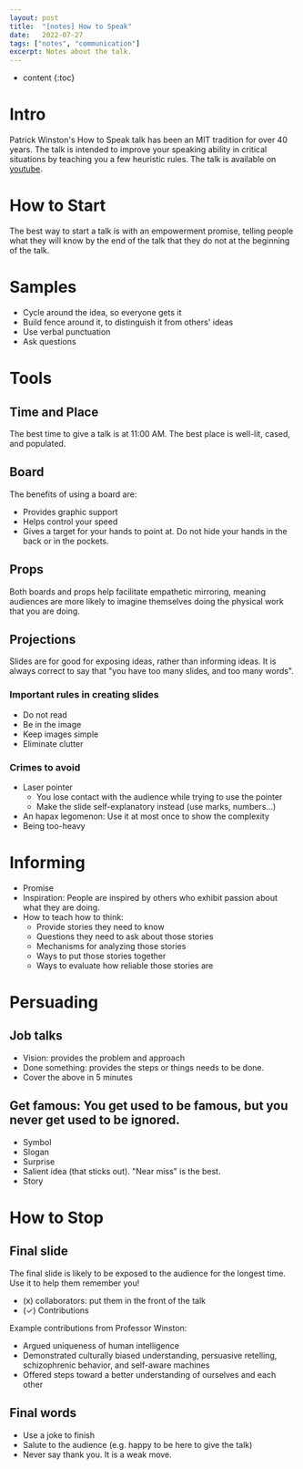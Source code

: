 ```yaml
---
layout: post
title:  "[notes] How to Speak"
date:   2022-07-27
tags: ["notes", "communication"]
excerpt: Notes about the talk.
---
```

* content
{:toc}

# Intro
Patrick Winston's How to Speak talk has been an MIT tradition for over 40 years. The talk is intended to improve your speaking ability in critical situations by teaching you a few heuristic rules. The talk is available on [youtube]("https://www.youtube.com/watch?v=Unzc731iCUY").

# How to Start
The best way to start a talk is with an empowerment promise, telling people what they will know by the end of the talk that they do not at the beginning of the talk.

# Samples
* Cycle around the idea, so everyone gets it
* Build fence around it, to distinguish it from others' ideas
* Use verbal punctuation
* Ask questions


# Tools
## Time and Place
The best time to give a talk is at 11:00 AM. The best place is well-lit, cased, and populated.

## Board
The benefits of using a board are:
* Provides graphic support
* Helps control your speed
* Gives a target for your hands to point at. Do not hide your hands in the back or in the pockets.

## Props
Both boards and props help facilitate empathetic mirroring, meaning audiences are more likely to imagine themselves doing the physical work that you are doing.

## Projections
Slides are for good for exposing ideas, rather than informing ideas. It is always correct to say that "you have too many slides, and too many words".

### Important rules in creating slides
* Do not read
* Be in the image
* Keep images simple
* Eliminate clutter

### Crimes to avoid
* Laser pointer
  * You lose contact with the audience while trying to use the pointer
  * Make the slide self-explanatory instead (use marks, numbers...)
* An hapax legomenon: Use it at most once to show the complexity
* Being too-heavy

# Informing
* Promise
* Inspiration: People are inspired by others who exhibit passion about what they are doing.
* How to teach how to think:
  * Provide stories they need to know
  * Questions they need to ask about those stories
  * Mechanisms for analyzing those stories
  * Ways to put those stories together
  * Ways to evaluate how reliable those stories are

# Persuading
## Job talks
* Vision: provides the problem and approach
* Done something: provides the steps or things needs to be done.
* Cover the above in 5 minutes

## Get famous: You get used to be famous, but you never get used to be ignored.
* Symbol
* Slogan
* Surprise
* Salient idea (that sticks out). "Near miss" is the best.
* Story


# How to Stop
## Final slide
The final slide is likely to be exposed to the audience for the longest time. Use it to help them remember you!
* (x) collaborators: put them in the front of the talk
* (✓) Contributions

Example contributions from Professor Winston:
* Argued uniqueness of human intelligence
* Demonstrated culturally biased understanding, persuasive retelling, schizophrenic behavior, and self-aware machines
* Offered steps toward a better understanding of ourselves and each other

## Final words
* Use a joke to finish
* Salute to the audience (e.g. happy to be here to give the talk)
* Never say thank you. It is a weak move.
